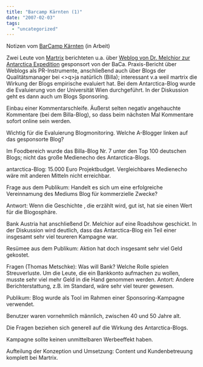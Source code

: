 ```yaml
---
title: "Barcamp Kärnten (1)"
date: "2007-02-03"
tags: 
  - "uncategorized"
---
```


Notizen vom [BarCamp Kärnten](http://www.barcamp.at/BarCamp_K%C3%A4rnten) (in Arbeit)

Zwei Leute von [Martrix](http://martrix.appserver.at/web2/frontend/view.php?MENUEID=134) berichteten u.a. über [Weblog von Dr. Melchior zur Antarctica Expedition](http://antarctica2005.twoday.net/) gesponsort von der BaCa. Praxis-Bericht über Weblogs als PR-Instrumente, anschließend auch über Blogs der Qualitätsmanager bei <>q>ja natürlich (Billa); interessant v.a weil martrix die Wirkung der Blogs empirische evaluiert hat. Bei dem Antarctica-Blog wurde die Evaluierung von der Universität Wien durchgeführt. In der Diskussion geht es dann auch um Blogs Sponsoring.

Einbau einer Kommentarschleife. Äußerst selten negativ angehauchte Kommentare (bei dem Billa-Blog), so dass beim nächsten Mal Kommentare sofort online sein werden.

  
Wichtig für die Evaluierung Blogmonitoring. Welche A-Blogger linken auf das gesponsorte Blog?

Im Foodbereich wurde das Billa-Blog Nr. 7 unter den Top 100 deutschen Blogs; nicht das große Medienecho des Antarctica-Blogs.

antarctica-Blog: 15.000 Euro Projektbudget. Vergleichbares Medienecho wäre mit anderen Mitteln nicht erreichbar.

Frage aus dem Publikum: Handelt es sich um eine erfolgreiche Vereinnamung des Mediums Blog für kommerzielle Zwecke?

Antwort: Wenn die Geschichte , die erzählt wird, gut ist, hat sie einen Wert für die Blogosphäre.

Bank Austria hat anschließend Dr. Melchior auf eine Roadshow geschickt. In der Diskussion wird deutlich, dass das Antarctica-Blog ein Teil einer insgesamt sehr viel teureren Kampagne war.

Resümee aus dem Publikum: Aktion hat doch insgesamt sehr viel Geld gekostet.

Fragen (Thomas Metschke): Was will Bank? Welche Rolle spielen Streuverluste. Um die Leute, die ein Bankkonto aufmachen zu wollen, musste sehr viel mehr Geld in die Hand genommen werden. Antort: Andere Berichterstattung, z.B. im Standard, wäre sehr viel teurer gewesen.

Publikum: Blog wurde als Tool im Rahmen einer Sponsoring-Kampagne verwendet.

Benutzer waren vornehmlich männlich, zwischen 40 und 50 Jahre alt.

Die Fragen beziehen sich generell auf die Wirkung des Antarctica-Blogs.

Kampagne sollte keinen unmittelbaren Werbeeffekt haben.

Aufteilung der Konzeption und Umsetzung: Content und Kundenbetreuung komplett bei Martrix.
